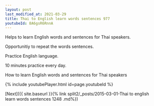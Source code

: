 ```yaml
---
layout: post
last_modified_at: 2021-03-29
title: Thai to English learn words sentences 977 
youtubeId: 8A6gsR6RnnA
---
```

 
 
Helps to learn English words and sentences for Thai speakers.

Opportunitiy to repeat the words sentences. 

Practice English language. 
 
10 minutes practice every day. 
 
How to learn English words and sentences for Thai speakers 
 
{% include youtubePlayer.html id=page.youtubeId %}
 
 
[Next]({{ site.baseurl }}{% link  split2/_posts/2015-03-01-Thai to english learn words sentences 1248 .md%})
 
